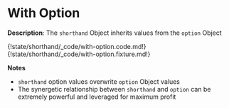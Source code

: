 # With Option
<div class="te-verified"></div>

__Description__: The `shorthand` Object inherits values from the `option` Object 

{!state/shorthand/_code/with-option.code.md!}
{!state/shorthand/_code/with-option.fixture.md!}

__Notes__

+ `shorthand` option values overwrite `option` Object values
+ The synergetic relationship between `shorthand` and `option` can be extremely powerful and leveraged for maximum profit

<div class="cf"></div>
<div class="end"></div>

